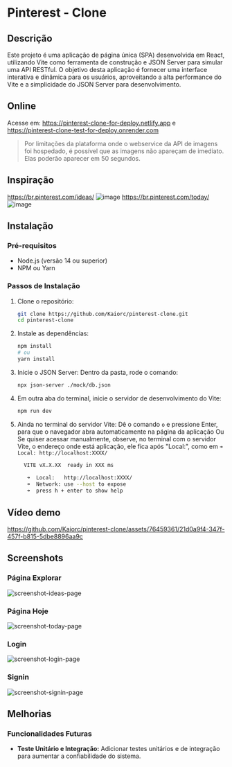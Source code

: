 
# Pinterest - Clone
## Descrição
Este projeto é uma aplicação de página única (SPA) desenvolvida em React, utilizando Vite como ferramenta de construção e JSON Server para simular uma API RESTful. O objetivo desta aplicação é fornecer uma interface interativa e dinâmica para os usuários, aproveitando a alta performance do Vite e a simplicidade do JSON Server para desenvolvimento.

## Online
Acesse em:
https://pinterest-clone-for-deploy.netlify.app
e
https://pinterest-clone-test-for-deploy.onrender.com
> Por limitações da plataforma onde o webservice da API de imagens foi hospedado, é possível que as imagens não apareçam de imediato. Elas poderão aparecer em 50 segundos.

## Inspiração
https://br.pinterest.com/ideas/
![image](https://github.com/Kaiorc/pinterest-clone/assets/76459361/2cf9e5b8-9f0d-4bee-ad44-887f33339c7e)
https://br.pinterest.com/today/
![image](https://github.com/Kaiorc/pinterest-clone/assets/76459361/cdd98edf-69f7-4e19-af17-97e4b435d1f0)

## Instalação

### Pré-requisitos
- Node.js (versão 14 ou superior)
- NPM ou Yarn

### Passos de Instalação

1. Clone o repositório:
   ```bash
   git clone https://github.com/Kaiorc/pinterest-clone.git
   cd pinterest-clone
   ```
2.  Instale as dependências:
	  ```bash
	  npm install 
	  # ou
	  yarn install
	```
3. Inicie o JSON Server:
	Dentro da pasta, rode o comando:
	```bash
	npx json-server ./mock/db.json
	 ```
4. Em outra aba do terminal, inicie o servidor de desenvolvimento do Vite:
   ```bash
   npm run dev
   ```
5. Ainda no terminal do servidor Vite:
	Dê o comando `o` e pressione Enter, para que o navegador abra automaticamente na página da aplicação
	Ou
	Se quiser acessar manualmente, observe, no terminal com o servidor Vite, o endereço onde está aplicação, ele fica após "Local:", como em `➜  Local: http://localhost:XXXX/`
	
   ```bash
     VITE vX.X.XX  ready in XXX ms
	
	  ➜  Local:   http://localhost:XXXX/
	  ➜  Network: use --host to expose
	  ➜  press h + enter to show help
   ```

## Vídeo demo
https://github.com/Kaiorc/pinterest-clone/assets/76459361/21d0a9f4-347f-457f-b815-5dbe8896aa9c



## Screenshots

### Página Explorar
![screenshot-ideas-page](https://github.com/Kaiorc/pinterest-clone/assets/76459361/f9ecab11-c8b0-4dca-b613-7872d52405c5)

### Página Hoje
![screenshot-today-page](https://github.com/Kaiorc/pinterest-clone/assets/76459361/db567c76-7ccc-4f65-a6ea-737c59a4a009)

### Login
![screenshot-login-page](https://github.com/Kaiorc/pinterest-clone/assets/76459361/d4b1c0e2-a1f4-4348-931f-27bcaaa2da4f)

### Signin
![screenshot-signin-page](https://github.com/Kaiorc/pinterest-clone/assets/76459361/42bfa6cf-007d-4845-956a-b1fb2f26bcf1)



## Melhorias

### Funcionalidades Futuras

-   **Teste Unitário e Integração:** Adicionar testes unitários e de integração para aumentar a confiabilidade do sistema.
